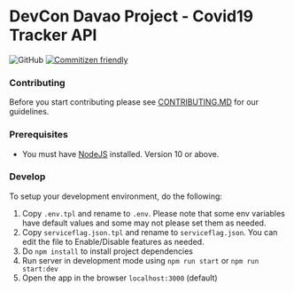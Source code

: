 # DevCon Davao Project - Covid19 Tracker API

![GitHub](https://img.shields.io/github/license/DevconDavao/devcon-davao-covid19-tracker-api)
[![Commitizen friendly](https://img.shields.io/badge/commitizen-friendly-brightgreen.svg)](http://commitizen.github.io/cz-cli/)

### Contributing

Before you start contributing please see [CONTRIBUTING.MD](https://github.com/DevconDavao/devcon-davao-covid19-tracker-api/blob/master/CONTRIBUTING.md) for our guidelines.

### Prerequisites

- You must have [NodeJS](https://nodejs.org) installed. Version 10 or above.

### Develop

To setup your development environment, do the following:

1. Copy `.env.tpl` and rename to `.env`. Please note that some env variables have default values and some may not please set them as needed.
1. Copy `serviceflag.json.tpl` and rename to `serviceflag.json`. You can edit the file to Enable/Disable features as needed.
1. Do `npm install` to install project dependencies
1. Run server in development mode using `npm run start` or `npm run start:dev`
1. Open the app in the browser `localhost:3000` (default)
